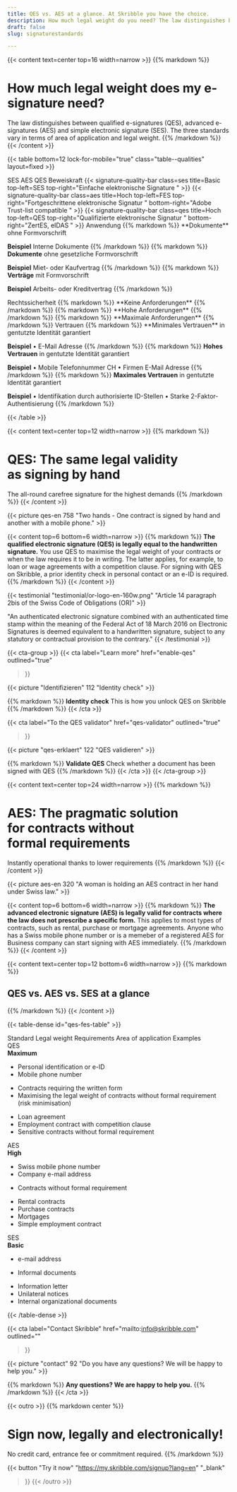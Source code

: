 ```yaml
---
title: QES vs. AES at a glance. At Skribble you have the choice.
description: How much legal weight do you need? The law distinguishes between qualified e-signatures (QES) and advanced e-signatures (AES).
draft: false
slug: signaturestandards

---
```


{{< content text=center top=16 width=narrow >}}
{{% markdown %}}
# How much legal weight does my e-signature need?
The law distinguishes between qualified e-signatures (QES),
advanced e-signatures (AES) and simple electronic signature (SES).
The three standards vary in terms of area of application
and legal weight.
{{% /markdown %}}
{{< /content >}}

{{< table bottom=12 lock-for-mobile="true" class="table--qualities" layout=fixed >}}
<thead>
  <tr>
    <th scope="col"></th>
    <th scope="col">SES</th>
    <th scope="col">AES</th>
    <th scope="col">QES</th>
  </tr>
</thead>
<tbody>
  <tr>
    <th scope="row">Beweiskraft</th>
    <td class="signature-quality-bar">
      {{< signature-quality-bar
        class=ses
        title=Basic
        top-left=SES
        top-right="Einfache elektronische Signature "
      >}}
    </td>
    <td class="signature-quality-bar">
      {{< signature-quality-bar
        class=aes
        title=Hoch
        top-left=FES
        top-right="Fortgeschrittene elektronische Signatur "
        bottom-right="Adobe Trust-list compatible "
      >}}
    </td>
    <td class="signature-quality-bar">
      {{< signature-quality-bar
        class=qes
        title=Hoch
        top-left=QES
        top-right="Qualifizierte elektronische Signatur "
        bottom-right="ZertES, eIDAS "
      >}}
    </td>
  </tr>
  <tr>
    <th scope="row">Anwendung</th>
    <td>
{{% markdown %}}
**Dokumente**
ohne Formvorschrift

**Beispiel**
Interne Dokumente
{{% /markdown %}}
    </td>
    <td>
{{% markdown %}}
**Dokumente**
ohne gesetzliche
Formvorschrift

**Beispiel**
Miet- oder Kaufvertrag
{{% /markdown %}}
    </td>
    <td>
{{% markdown %}}
**Verträge**
mit Formvorschrift

**Beispiel**
Arbeits- oder Kreditvertrag
{{% /markdown %}}
    </td>
  </tr>
  <tr>
    <th scope="row">Rechtssicherheit</th>
    <td>
{{% markdown %}}
**Keine Anforderungen**
{{% /markdown %}}
    </td>
    <td>
{{% markdown %}}
**Hohe Anforderungen**
{{% /markdown %}}
    </td>
    <td>
{{% markdown %}}
**Maximale Anforderungen**
{{% /markdown %}}
    </td>
  </tr>
  <tr>
    <th scope="row">Vertrauen</th>
    <td>
{{% markdown %}}
**Minimales Vertrauen**
in gentutzte Identität garantiert

**Beispiel**
• E-Mail Adresse
{{% /markdown %}}
    </td>
    <td>
{{% markdown %}}
**Hohes Vertrauen**
in gentutzte Identität
garantiert

**Beispiel**
• Mobile Telefonnummer CH
• Firmen E-Mail Adresse
{{% /markdown %}}
    </td>
    <td>
{{% markdown %}}
**Maximales Vertrauen**
in gentutzte Identität garantiert

**Beispiel**
• Identifikation durch
  authorisierte ID-Stellen
• Starke 2-Faktor-
  Authentisierung
{{% /markdown %}}
    </td>
  </tr>
</tbody>
{{< /table >}}

{{< content text=center top=12 width=narrow >}}
{{% markdown %}}
# QES: The same legal validity <br class="hide-for-mobile">as signing by hand
The all-round carefree signature for the highest demands
{{% /markdown %}}
{{< /content >}}

{{< picture qes-en 758 "Two hands - One contract is signed by hand and another with a mobile phone." >}}

{{< content top=6 bottom=6 width=narrow >}}
{{% markdown %}}
**The qualified electronic signature (QES) is legally equal to the handwritten signature.**
You use QES to maximise the legal weight of your contracts or when the law requires it to be in writing. The latter applies, for example, to loan or wage agreements with a competition clause. For signing with QES on Skribble, a prior identity check in personal contact or an e-ID is required.
{{% /markdown %}}
{{< /content >}}

[//]: # (--------------------------------------------------------------------------------------------------------------)

{{< testimonial "testimonial/or-logo-en-160w.png" "Article 14 paragraph 2bis of the Swiss Code of Obligations (OR)" >}}

"An authenticated electronic signature combined with an authenticated time stamp within the meaning of the Federal Act of 18 March 2016 on Electronic Signatures is deemed equivalent to a handwritten signature, subject to any statutory or contractual provision to the contrary."
{{< /testimonial >}}

[//]: # (--------------------------------------------------------------------------------------------------------------)

{{< cta-group >}}
{{< cta
  label="Learn more"
  href="enable-qes"
  outlined="true"
>}}

{{< picture "Identifizieren" 112 "Identity check" >}}

{{% markdown %}}
**Identity check**
This is how you unlock QES on Skribble
{{% /markdown %}}
{{< /cta >}}


{{< cta
  label="To the QES validator"
  href="qes-validator"
  outlined="true"
>}}

{{< picture "qes-erklaert" 122 "QES validieren" >}}

{{% markdown %}}
**Validate QES**
Check whether a document has been signed with QES
{{% /markdown %}}
{{< /cta >}}
{{< /cta-group >}}

[//]: # (--------------------------------------------------------------------------------------------------------------)

{{< content text=center top=24 width=narrow >}}
{{% markdown %}}
# AES: The pragmatic solution <br class="hide-for-mobile">for contracts without <br class="hide-for-mobile">formal requirements
Instantly operational thanks to lower requirements
{{% /markdown %}}
{{< /content >}}

{{< picture aes-en 320 "A woman is holding an AES contract in her hand under Swiss law." >}}

{{< content top=6 bottom=6 width=narrow >}}
{{% markdown %}}
**The advanced electronic signature (AES) is legally valid for contracts where the law does not prescribe a specific form.**
This applies to most types of contracts, such as rental, purchase or mortgage agreements. Anyone who has a Swiss mobile phone number or is a memeber of a registered AES for Business company can start signing with AES immediately.
{{% /markdown %}}
{{< /content >}}

{{< content text=center top=12 bottom=6 width=narrow >}}
{{% markdown %}}
## QES vs. AES vs. SES at a glance
{{% /markdown %}}
{{< /content >}}

{{< table-dense id="qes-fes-table" >}}

<thead>
<tr>
<th>Standard</th>
<th>Legal weight </th>
<th>Requirements</th>
<th>Area of application</th>
<th>Examples</th>
</tr>
</thead>

<tbody>
<tr>
<td><div class="icon-qes">QES</div></td>
<td><strong>Maximum</strong></td>
<td><ul><li>Personal identification or e-ID</li><li>Mobile phone number</li></ul></td>
<td><ul><li>Contracts requiring the written form</li><li>Maximising the legal weight of contracts without formal requirement (risk minimisation)</li></ul></td>
<td><ul><li>Loan agreement</li><li>Employment contract with competition clause</li><li>Sensitive contracts without formal requirement</li></ul></td>
</tr>

<tr>
<td><div class="icon-fes">AES</div></td>
<td><strong>High</strong></td>
<td><ul><li>Swiss mobile phone number</li><li>Company e-mail address</li></ul></td>
<td><ul><li>Contracts without formal requirement</li></ul></td>
<td><ul><li>Rental contracts</li><li>Purchase contracts</li><li>Mortgages</li><li>Simple employment contract</li></ul></td>
</tr>

<tr>
<td><div class="icon-ses">SES</div></td>
<td><strong>Basic</strong></td>
<td><ul><li>e-mail address</li></ul></td>
<td><ul><li>Informal documents</li></ul></td>
<td><ul><li>Information letter</li><li>Unilateral notices</li><li>Internal organizational documents</li></ul></td>
</tr>
</tbody>

{{< /table-dense >}}


[//]: # (--------------------------------------------------------------------------------------------------------------)

{{< cta
  label="Contact Skribble"
  href="mailto:info@skribble.com"
  outlined=""
>}}

{{< picture "contact" 92 "Do you have any questions? We will be happy to help you." >}}

{{% markdown %}}
**Any questions?
We are happy to help you.**
{{% /markdown %}}
{{< /cta >}}

[//]: # (--------------------------------------------------------------------------------------------------------------)

{{< outro >}}
{{% markdown center %}}
# Sign now, legally and electronically!
No credit card, entrance fee or commitment required.
{{% /markdown %}}

{{< button
  "Try it now"
  "https://my.skribble.com/signup?lang=en"
  "_blank"
>}}
{{< /outro >}}
